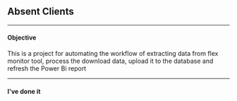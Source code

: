 ## Absent Clients

---

#### Objective

This is a project for automating the workflow of extracting data from flex monitor tool, process the download data, upload it to the database and refresh the Power Bi report


---

#### I've done it
